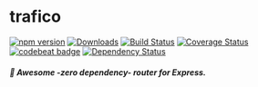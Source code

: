 # trafico
[![npm version](https://badge.fury.io/js/trafico.svg)](https://badge.fury.io/js/trafico)
[![Downloads](https://img.shields.io/npm/dt/trafico.svg)](https://www.npmjs.com/package/trafico)
[![Build Status](https://travis-ci.org/aichholzer/trafico.svg?branch=master)](https://travis-ci.org/aichholzer/trafico)
[![Coverage Status](https://coveralls.io/repos/github/aichholzer/trafico/badge.svg?branch=master)](https://coveralls.io/github/aichholzer/trafico?branch=master)
[![codebeat badge](https://codebeat.co/badges/05bcb301-f614-4c2c-892a-557253770e85)](https://codebeat.co/projects/github-com-aichholzer-trafico-master)
[![Dependency Status](https://gemnasium.com/badges/github.com/aichholzer/trafico.svg)](https://gemnasium.com/github.com/aichholzer/trafico)

##### 🚥 Awesome -zero dependency- router for Express.
